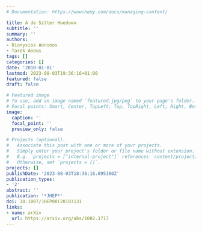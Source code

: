```yaml
---
# Documentation: https://wowchemy.com/docs/managing-content/

title: A de Sitter Hoedown
subtitle: ''
summary: ''
authors:
- Dionysios Anninos
- Tarek Anous
tags: []
categories: []
date: '2010-01-01'
lastmod: 2023-08-03T19:36:16+01:00
featured: false
draft: false

# Featured image
# To use, add an image named `featured.jpg/png` to your page's folder.
# Focal points: Smart, Center, TopLeft, Top, TopRight, Left, Right, BottomLeft, Bottom, BottomRight.
image:
  caption: ''
  focal_point: ''
  preview_only: false

# Projects (optional).
#   Associate this post with one or more of your projects.
#   Simply enter your project's folder or file name without extension.
#   E.g. `projects = ["internal-project"]` references `content/project/deep-learning/index.md`.
#   Otherwise, set `projects = []`.
projects: []
publishDate: '2023-08-03T18:36:16.895160Z'
publication_types:
- '2'
abstract: ''
publication: '*JHEP*'
doi: 10.1007/JHEP08(2010)131
links:
- name: arXiv
  url: https://arxiv.org/abs/1002.1717
---
```

